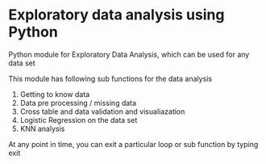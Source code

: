 # Exploratory data analysis using Python

Python module for Exploratory Data Analysis, which can be used for any data set

This module has following sub functions for the data analysis

 1. Getting to know data
 2. Data pre processing / missing data
 3. Cross table and data validation and visualiazation
 4. Logistic Regression on the data set
 5. KNN analysis

At any point in time, you can exit a particular loop or sub function by typing exit

